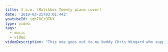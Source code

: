```yaml
---
title: 3 a.m. (Matchbox Twenty piano cover)
date: '2010-03-25T03:01:44Z'
youtubeId: jqh78Cz9TKY
type: video
tags:
  - music
  - video
videoDescription: "This one goes out to my buddy Chris Wingard who supported my Kickstarter project for my debut album.  Thanks Chris!  Best of luck to you and Andrea!\r\n\r\nSpecial thanks to:\r\nBrock Greman - shouting when the Penguins scored at 0:38.\r\n\r\nListen to and/or order the debut album here: http://music.iancanderson.com"
---
```


